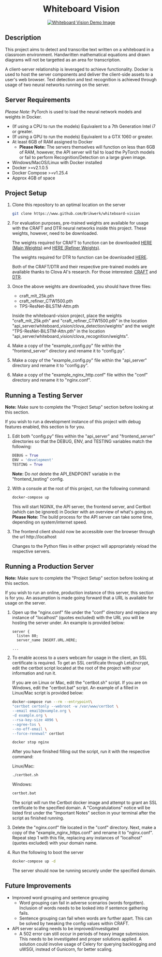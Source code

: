 <h1 align="center">Whiteboard Vision</h1>

<p align="center">
  <a href="" rel="noopener">
 <img src="https://user-images.githubusercontent.com/13802164/77241008-11795c80-6baa-11ea-8afb-e221fa61a498.jpg" alt="Whiteboard Vision Demo Image"></a>
</p>


## Description

This project aims to detect and transcribe text written on a whiteboard in a classroom environment. Handwritten mathematical equations and drawn diagrams will not be targetted as an area for transcription.

A client-server relationship is leveraged to achieve functionality. Docker is used to host the server components and deliver the client-side assets to a user's web browser. Text detection and text recognition is achieved through usage of two neural networks running on the server.

## Server Requirements

*Please Note:* PyTorch is used to load the neural network models and weights in Docker.

- (If using a CPU to run the models) Equivalent to a 7th Generation Intel i7 or greater.
- (If using a GPU to run the models) Equivalent to a GTX 1060 or greater.
- At least 6GB of RAM assigned to Docker
  - **Please Note:** The servers themselves will function on less than 6GB of RAM, however, the API server will fail to load the PyTorch models or fail to perform Recognition/Detection on a large given image.
- Windows/MacOS/Linux with Docker installed
- Docker >=v2.1.0.5
- Docker Compose >=v1.25.4
- Approx 4GB of space

## Project Setup

1. Clone this repository to an optimal location on the server

    ```bash
    git clone https://www.github.com/Brikwerk/whiteboard-vision
    ```

2. For evaluation purposes, pre-trained weights are available for usage with the CRAFT and DTR neural networks inside this project. These weights, however, need to be downloaded.

    The weights required for CRAFT to function can be downloaded [HERE (Main Weights)](https://drive.google.com/open?id=1Jk4eGD7crsqCCg9C9VjCLkMN3ze8kutZ) and [HERE (Refiner Weights)](https://drive.google.com/open?id=1XSaFwBkOaFOdtk4Ane3DFyJGPRw6v5bO).

    The weights required for DTR to function can be downloaded [HERE](https://drive.google.com/file/d/1b59rXuGGmKne1AuHnkgDzoYgKeETNMv9/view).

    Both of the CRAFT/DTR and their respective pre-trained models are available thanks to Clova AI's research. For those interested: [CRAFT](https://github.com/clovaai/CRAFT-pytorch) and [DTR](https://github.com/clovaai/deep-text-recognition-benchmark).

3. Once the above weights are downloaded, you should have three files:
    - craft_mlt_25k.pth
    - craft_refiner_CTW1500.pth
    - TPS-ResNet-BiLSTM-Attn.pth

    Inside the whiteboard-vision project, place the weights "craft_mlt_25k.pth" and "craft_refiner_CTW1500.pth" in the location "api_server/whiteboard_vision/clova_detection/weights" and the weight "TPS-ResNet-BiLSTM-Attn.pth" in the location "api_server/whiteboard_vision/clova_recognition/weights".

4. Make a copy of the "example_config.py" file within the "frontend_server" directory and rename it to "config.py".

5. Make a copy of the "example_config.py" file within the "api_server" directory and rename it to "config.py".

6. Make a copy of the "example_nginx_http.conf" file within the "conf" directory and rename it to "nginx.conf".

## Running a Testing Server

**Note:** Make sure to complete the "Project Setup" section before looking at this section.

If you wish to run a development instance of this project with debug features enabled, this section is for you.

1. Edit both "config.py" files within the "api_server" and "frontend_server" directories so that the DEBUG, ENV, and TESTING variables match the following:

    ```python
    DEBUG = True
    ENV = 'development'
    TESTING = True
    ```

    **Note:** Do *not* delete the API_ENDPOINT variable in the "frontend_testing" config.

2. With a console at the root of this project, run the following command:

    ```bash
    docker-compose up
    ```

    This will start NGINX, the API server, the frontend server, and Certbot (which can be ignored) in Docker with an overview of what's going on. **Please Note:** The build process for the API server can take some time, depending on system/internet speed.

3. The frontend client should now be accessible over the browser through the url http://localhost

    Changes to the Python files in either project will appropriately reload the respective servers.

## Running a Production Server

**Note:** Make sure to complete the "Project Setup" section before looking at this section.

If you wish to run an online, production instance of this server, this section is for you. An assumption is made going forward that a URL is available for usage on the server.

1. Open up the "nginx.conf" file under the "conf" directory and replace any instance of "localhost" (quotes excluded) with the URL you will be hosting the server under. An example is provided below:

    ```
    server {
      listen 80;
      server_name INSERT.URL.HERE;

    ...
    ```

2. To enable access to a users webcam for usage in the client, an SSL certificate is required. To get an SSL certificate through LetsEncrypt, edit the certbot script located at the root of the project with your information and run it.

    If you are on Linux or Mac, edit the "certbot.sh" script. If you are on Windows, edit the "certbot.bat" script. An example of a filled in Linux/Mac script is provided below:

    ```bash
    docker-compose run --rm --entrypoint\
    "certbot certonly --webroot -w /var/www/certbot \
    --email email@example.org \
    -d example.org \
    --rsa-key-size 4096 \
    --agree-tos \
    --no-eff-email \
    --force-renewal" certbot

    docker stop nginx
    ```

    After you have finished filling out the script, run it with the respective command:

    Linux/Mac:

    ```bash
    ./certbot.sh
    ```

    Windows:

    ```cmd
    certbot.bat
    ```

    The script will run the Certbot docker image and attempt to grant an SSL certificate to the specified domain. A "Congratulations" notice will be listed first under the "Important Notes" section in your terminal after the script as finished running.

3. Delete the "nginx.conf" file located in the "conf" directory. Next, make a copy of the "example_nginx_https.conf" and rename it to "nginx.conf". Repeat step 1 with this file, replacing any instances of "localhost" (quotes excluded) with your domain name.

4. Run the following to boot the server

    ```bash
    docker-compose up -d
    ```

    The server should now be running securely under the specified domain.

## Future Improvements

- Improved word grouping and sentence grouping
  - Word grouping can fail in adverse scenarios (words forgotten). Inclusion of words needs to be looked into if sentence gathering fails.
  - Sentence grouping can fail when words are further apart. This can be solved by tweaking the config values within CRAFT.
- API server scaling needs to be improved/investigated
  - A 502 error can still occur in periods of heavy image submission. This needs to be investigated and proper solutions applied. A solution could involve usage of Celery for querying backlogging and uWSGI, instead of Gunicorn, for better scaling.